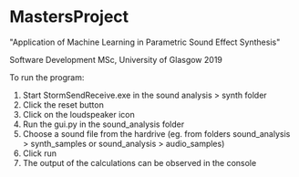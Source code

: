 # MastersProject

"Application of Machine Learning in Parametric Sound Effect Synthesis"

Software Development MSc, University of Glasgow 2019


To run the program:
1. Start StormSendReceive.exe in the sound analysis > synth folder
2. Click the reset button
3. Click on the loudspeaker icon
4. Run the gui.py in the sound_analysis folder 
5. Choose a sound file from the hardrive (eg. from folders sound_analysis > synth_samples or sound_analysis > audio_samples)
6. Click run
7. The output of the calculations can be observed in the console
